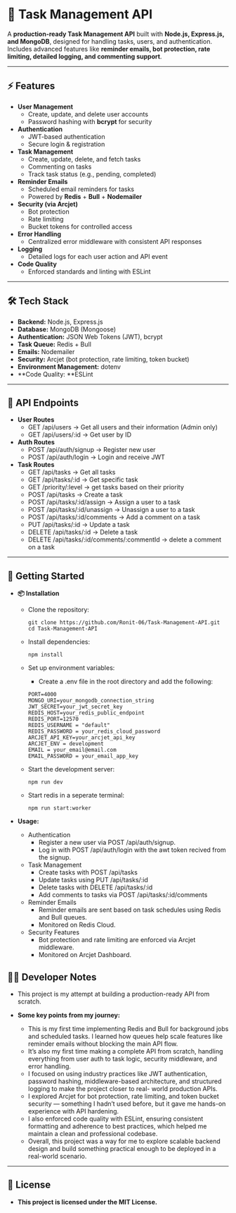 # 📝 Task Management API

A **production-ready Task Management API** built with **Node.js, Express.js, and MongoDB**, designed for handling tasks, users, and authentication.  
Includes advanced features like **reminder emails, bot protection, rate limiting, detailed logging, and commenting support**.

---

## ⚡ Features

- **User Management**
  - Create, update, and delete user accounts
  - Password hashing with **bcrypt** for security
- **Authentication**
  - JWT-based authentication
  - Secure login & registration
- **Task Management**
  - Create, update, delete, and fetch tasks
  - Commenting on tasks
  - Track task status (e.g., pending, completed)
- **Reminder Emails**
  - Scheduled email reminders for tasks
  - Powered by **Redis** + **Bull** + **Nodemailer**
- **Security (via Arcjet)**
  - Bot protection
  - Rate limiting
  - Bucket tokens for controlled access
- **Error Handling**
  - Centralized error middleware with consistent API responses
- **Logging**
  - Detailed logs for each user action and API event
- **Code Quality**
  - Enforced standards and linting with ESLint

---

## 🛠️ Tech Stack

- **Backend:** Node.js, Express.js  
- **Database:** MongoDB (Mongoose)  
- **Authentication:** JSON Web Tokens (JWT), bcrypt  
- **Task Queue:** Redis + Bull  
- **Emails:** Nodemailer  
- **Security:** Arcjet (bot protection, rate limiting, token bucket)  
- **Environment Management:** dotenv
- **Code Quality: **ESLint

---

## 📌 API Endpoints

- **User Routes**
  - GET /api/users → Get all users and their information (Admin only)
  - GET /api/users/:id → Get user by ID
- **Auth Routes**
  - POST /api/auth/signup → Register new user
  - POST /api/auth/login → Login and receive JWT
- **Task Routes**
  - GET /api/tasks → Get all tasks
  - GET /api/tasks/:id → Get specific task
  - GET /priority/:level → get tasks based on their priority
  - POST /api/tasks → Create a task
  - POST /api/tasks/:id/assign → Assign a user to a task
  - POST /api/tasks/:id/unassign → Unassign a user to a task
  - POST /api/tasks/:id/comments → Add a comment on a task
  - PUT /api/tasks/:id → Update a task
  - DELETE /api/tasks/:id → Delete a task
  - DELETE /api/tasks/:id/comments/:commentId → delete a comment on a task

---

## 🚀 Getting Started

  - **📦 Installation**
     - Clone the repository:
       
       ```
       git clone https://github.com/Ronit-06/Task-Management-API.git
       cd Task-Management-API
       ```
       
    - Install dependencies:
      
      ```
      npm install
      ```
      
    - Set up environment variables:
      - Create a .env file in the root directory and add the following:
        
      ```
      PORT=4000
      MONGO_URI=your_mongodb_connection_string
      JWT_SECRET=your_jwt_secret_key
      REDIS_HOST=your_redis_public_endpoint
      REDIS_PORT=12570
      REDIS_USERNAME = "default" 
      REDIS_PASSWORD = your_redis_cloud_password
      ARCJET_API_KEY=your_arcjet_api_key
      ARCJET_ENV = development
      EMAIL = your_email@email.com
      EMAIL_PASSWORD = your_email_app_key
      ```
    - Start the development server:

      ```
      npm run dev
      ```
      
    - Start redis in a seperate terminal:
   
      ```
      npm run start:worker
      ```
      
  - **Usage:**
    - Authentication
      - Register a new user via POST /api/auth/signup.
      - Log in with POST /api/auth/login with the awt token recived from the signup.
    - Task Management
      - Create tasks with POST /api/tasks
      - Update tasks using PUT /api/tasks/:id
      - Delete tasks with DELETE /api/tasks/:id
      - Add comments to tasks via POST /api/tasks/:id/comments
    - Reminder Emails
        - Reminder emails are sent based on task schedules using Redis and Bull queues.
        - Monitored on Redis Cloud.
    -  Security Features
        - Bot protection and rate limiting are enforced via Arcjet middleware.
        - Monitored on Arcjet Dashboard.
      
## 👨‍💻 Developer Notes 

- This project is my attempt at building a production-ready API from scratch.
  
- **Some key points from my journey:**
  - This is my first time implementing Redis and Bull for background jobs and scheduled tasks. I learned how queues help scale features like reminder emails without blocking        the main API flow.
  - It’s also my first time making a complete API from scratch, handling everything from user auth to task logic, security middleware, and error handling.
  - I focused on using industry practices like JWT authentication, password hashing, middleware-based architecture, and structured logging to make the project closer to real-       world production APIs.
  - I explored Arcjet for bot protection, rate limiting, and token bucket security — something I hadn’t used before, but it gave me hands-on experience with API hardening.
  - I also enforced code quality with ESLint, ensuring consistent formatting and adherence to best practices, which helped me maintain a clean and professional codebase.
  - Overall, this project was a way for me to explore scalable backend design and build something practical enough to be deployed in a real-world scenario.

---

## 📜 License

- **This project is licensed under the MIT License.**

